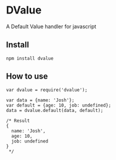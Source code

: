 # DValue
A Default Value handler for javascript

## Install
```shell
npm install dvalue
```
## How to use
```node
var dvalue = require('dvalue');

var data = {name: 'Josh'};
var default = {age: 10, job: undefined};
data = dvalue.default(data, default);

/* Result
{
  name: 'Josh',
  age: 10,
  job: undefined
}
 */
```

